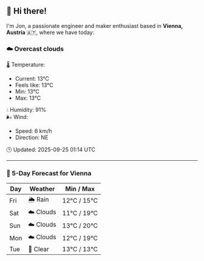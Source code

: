 ## 👋 Hi there!

I'm Jon, a passionate engineer and maker enthusiast based in **Vienna, Austria** 🇦🇹, where we have today:

### ☁️ Overcast clouds 

🌡️ Temperature: 
* Current: 13°C
* Feels like: 13°C
* Min: 13°C 
* Max: 13°C  

💧 Humidity: 91%  
🌬️ Wind: 
* Speed: 6 km/h 
* Direction: NE  

🕒 Updated: 2025-09-25 01:14 UTC

---

### 📅 5-Day Forecast for Vienna

| Day | Weather | Min / Max |
|-----|---------|------------|
| Fri | 🌦️ Rain | 12°C / 15°C |
| Sat | ☁️ Clouds | 11°C / 19°C |
| Sun | ☁️ Clouds | 13°C / 20°C |
| Mon | ☁️ Clouds | 12°C / 19°C |
| Tue | 🌙 Clear | 13°C / 13°C |
